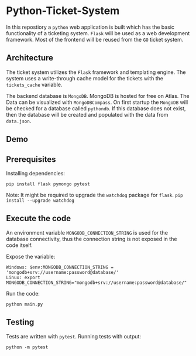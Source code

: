 # Python-Ticket-System

In this repostiory a `python` web application is built which has the basic functionality of a ticketing system. `Flask` will be used as a web development framework.
Most of the frontend will be reused from the `GO` ticket system.

## Architecture
The ticket system utilizes the `Flask` framework and templating engine. The system uses a write-through cache model for the tickets with the `tickets_cache` variable. 

The backend database is `MongoDB`. MongoDB is hosted for free on Atlas. The Data can be visualized with `MongoDBCompass`.
On first startup the `MongoDB` will be checked for a database called `pythondb`. If this database does not exist, then the database will be created and populated with the data from `data.json`.

## Demo


## Prerequisites
Installing dependencies:
```
pip install flask pymongo pytest
```
Note: It might be required to upgrade the `watchdog` package for `flask`. `pip install --upgrade watchdog`

## Execute the code
An environment variable `MONGODB_CONNECTION_STRING` is used for the database connectivity, thus the connection string is not exposed in the code itself.

Expose the variable:
```
Windows: $env:MONGODB_CONNECTION_STRING = 'mongodb+srv://username:password@database/'
Linux: export MONGODB_CONNECTION_STRING="mongodb+srv://username:password@database/"
```

Run the code:
```
python main.py
```

## Testing

Tests are written with `pytest`.
Running tests with output:
```
python -m pytest
```